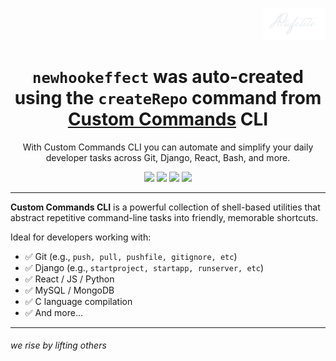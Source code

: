 <!-- PROJECT LOGO -->
<p align="end">
	<img src="https://raw.githubusercontent.com/DafetiteOgaga/dafetite_logo/main/dafetite-ogaga-logo.png" alt="Dafetite Ogaga" width="100" />
</p>

<h1 align="center">
  <code>newhookeffect</code> was auto-created using the <code>createRepo</code> command from 
  <a href="https://github.com/DafetiteOgaga/custom_commands">Custom Commands</a> CLI
</h1>

<p align="center">
  With Custom Commands CLI you can automate and simplify your daily developer tasks across Git, Django, React, Bash, and more.
  <!-- <br />
  <a href="#usage">View Demo</a>
  ·
  <a href="#installation">Installation</a>
  ·
  <a href="#contributing">Contribute</a>
  ·
  <a href="#license">License</a> -->
</p>

<p align="center">
  <img src="https://img.shields.io/badge/Type-CLI-green.svg">
  <img src="https://img.shields.io/badge/License-MIT-yellow.svg">
  <img src="https://img.shields.io/badge/Platform-Bash%20%7C%20Linux%20%7C%20Mac%20%7C%20GitBash-blue">
  <img src="https://img.shields.io/badge/Status-Active-brightgreen.svg">
</p>

---


**Custom Commands CLI** is a powerful collection of shell-based utilities that abstract repetitive command-line tasks into friendly, memorable shortcuts.

Ideal for developers working with:

- ✅ Git (e.g., `push, pull, pushfile, gitignore, etc`)
- ✅ Django (e.g., `startproject, startapp, runserver, etc`)
- ✅ React / JS / Python
- ✅ MySQL / MongoDB
- ✅ C language compilation
- ✅ And more...

---

###### we rise by lifting others
